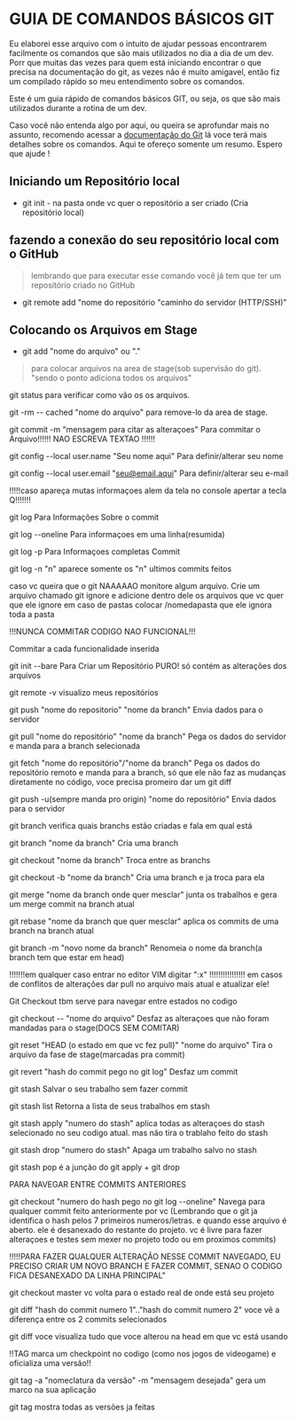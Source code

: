 # GUIA DE COMANDOS BÁSICOS GIT

Eu elaborei esse arquivo com o intuito de ajudar pessoas encontrarem facilmente os comandos que são mais utilizados no dia a dia de um dev. Porr que muitas das vezes para quem está iniciando encontrar o que precisa na documentação do git, as vezes não é muito amigavel, então fiz um compilado rápido so meu entendimento sobre os comandos.

Este é um guia rápido de comandos básicos GIT, ou seja, os que são mais utilizados durante a rotina de um dev.

 Caso você não entenda algo por aqui, ou queira se aprofundar mais no assunto, recomendo acessar a <a href= "https://git-scm.com/doc">documentação do Git<a> lá voce terá mais detalhes sobre os comandos. Aqui te ofereço somente um resumo. Espero que ajude !

## Iniciando um Repositório local

* git init - na pasta onde vc quer o repositório a ser criado (Cria repositório local)

## fazendo a conexão do seu repositório local com o GitHub
> lembrando que para executar esse comando você já tem que ter um repositório criado no GitHub 

* git remote add "nome do repositório  "caminho do servidor (HTTP/SSH)"

## Colocando os Arquivos em Stage

* git add "nome do arquivo" ou "."

>para colocar arquivos na area de stage(sob supervisão do git).  "sendo o ponto adiciona todos os arquivos"

git status                                           para verificar como vão os os arquivos.

git -rm -- cached "nome do arquivo"                  para remove-lo da area de stage.

git commit -m "mensagem para citar as alteraçoes"    Para commitar o Arquivo!!!!!! NAO ESCREVA TEXTAO !!!!!!

git config --local user.name "Seu nome aqui"         Para definir/alterar seu nome

git config --local user.email "seu@email.aqui"	     Para definir/alterar seu e-mail


!!!!!caso apareça mutas informaçoes alem da tela no console apertar a tecla Q!!!!!!!


git log                                              Para Informações Sobre o commit

git log --oneline                                    Para informaçoes em uma linha(resumida)

git log -p                                           Para Informaçoes completas Commit

git log -n "n"				             aparece somente os "n" ultimos commits feitos


caso vc  queira que o git NAAAAAO monitore algum arquivo. Crie um arquivo chamado git ignore e adicione dentro dele os arquivos que vc quer que ele ignore
em caso de pastas colocar /nomedapasta que ele ignora toda a pasta

!!!NUNCA COMMITAR CODIGO NAO FUNCIONAL!!!

Commitar a cada funcionalidade inserida

git init --bare					                             Para Criar um Repositório PURO! só contém as  										     alterações dos arquivos



git remote -v								     visualizo meus repositórios

git push "nome do repositorio" "nome da branch"                              Envia dados para o servidor

git pull "nome do repositório" "nome da branch"				     Pega os dados do servidor e manda para a branch selecionada

git fetch "nome do repositório"/"nome da branch"			     Pega os dados do repositório remoto e manda para a 									     branch, só que ele não faz as mudanças diretamente 									     no código, voce precisa promeiro dar um git diff

git push -u(sempre manda pro origin) "nome do repositório"                   Envia dados para o servidor

git branch								     verifica quais branchs estão criadas e fala em qual está

git branch "nome da branch"                                                  Cria uma branch

git checkout "nome da branch"						     Troca entre as branchs

git checkout -b "nome da branch"					     Cria uma branch e ja troca para ela

git merge "nome da branch onde quer mesclar"				     junta os trabalhos e gera um merge commit na branch atual

git rebase "nome da branch que quer mesclar"				     aplica os commits de uma branch na branch atual

git branch -m "novo nome da branch"                                       Renomeia o nome da branch(a branch tem que estar em head)


!!!!!!!em qualquer caso entrar no editor VIM digitar ":x" !!!!!!!!!!!!!!!!
em casos de conflitos de alterações dar pull no arquivo mais atual e atualizar ele!

Git Checkout tbm serve para navegar entre estados no codigo

git checkout -- "nome do arquivo"					     Desfaz as alteraçoes que não foram mandadas para o stage(DOCS SEM COMITAR)

git reset "HEAD (o estado em que vc fez pull)" "nome do arquivo"             Tira o arquivo da fase de stage(marcadas pra commit)

git revert "hash do commit pego no git log"                                  Desfaz um commit

git stash								     Salvar o seu trabalho sem fazer commit

git stash list								     Retorna a lista de seus trabalhos em stash

git stash apply "numero do stash"                                            aplica todas as alteraçoes do stash selecionado no seu codigo atual. mas não tira o trablaho feito do stash

git stash drop "numero do stash"                                             Apaga um trabalho salvo no stash

git stash pop							             é a junção do git apply + git drop	

PARA NAVEGAR ENTRE COMMITS ANTERIORES


git checkout "numero do hash pego no git log --oneline"                     Navega para qualquer commit feito anteriormente por vc
(Lembrando que o git ja identifica o hash pelos 7 primeiros numeros/letras. 
e quando esse arquivo é aberto. ele é desanexado do restante do projeto. 
vc é livre para fazer alteraçoes e testes sem mexer no projeto todo ou em proximos commits)

!!!!!PARA FAZER QUALQUER ALTERAÇÃO NESSE COMMIT NAVEGADO, EU PRECISO CRIAR UM NOVO BRANCH E FAZER COMMIT, SENAO O CODIGO FICA DESANEXADO DA LINHA PRINCIPAL"

git checkout master 							    vc volta para o estado real de onde está seu projeto

git diff "hash do commit numero 1".."hash do commit numero 2"		    voce vê a diferença entre os 2 commits selecionados 

git diff								    voce visualiza tudo que voce alterou na head em que vc está usando


!!TAG marca um checkpoint no codigo (como nos jogos de videogame) e oficializa uma versão!!

git tag -a "nomeclatura da versão" -m "mensagem desejada"		    gera um marco na sua aplicação

git tag 								    mostra todas as versões ja feitas
			    